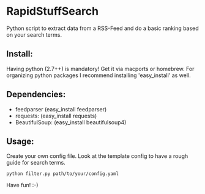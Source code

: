 RapidStuffSearch
================

Python script to extract data from a RSS-Feed and do a basic ranking based on your search terms.

Install:
--------

Having python (2.7++) is mandatory! Get it via macports or homebrew.
For organizing python packages I recommend installing 'easy_install'
as well.

Dependencies:
-------------

* feedparser (easy_install feedparser)
* requests: (easy_install requests)
* BeautifulSoup: (easy_install beautifulsoup4)

Usage:
------

Create your own config file. Look at the template config to have
a rough guide for search terms.

```
python filter.py path/to/your/config.yaml
```


Have fun! :-)


